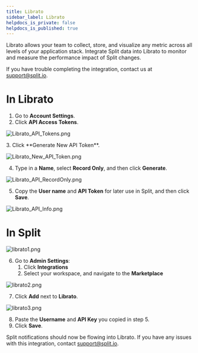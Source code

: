 ```yaml
---
title: Librato
sidebar_label: Librato
helpdocs_is_private: false
helpdocs_is_published: true
---
```


<p>
  <button hidden style={{borderRadius:'8px', border:'1px', fontFamily:'Courier New', fontWeight:'800', textAlign:'left'}}> help.split.io link: https://help.split.io/hc/en-us/articles/360020950431-Librato <br /> ✘ images still hosted on help.split.io </button>
</p>

Librato allows your team to collect, store, and visualize any metric across all levels of your application stack. Integrate Split data into Librato to monitor and measure the performance impact of Split changes.

If you have trouble completing the integration, contact us at [support@split.io](mailto:support@split.io).

# In Librato
 
1. Go to **Account Settings**.
2. Click **API Access Tokens**.

<p>
	<img src="https://help.split.io/hc/article_attachments/360017486472/Librato_API_Tokens.png" alt="Librato_API_Tokens.png" />
</p>
3. Click **Generate New API Token**. 

<p>
	<img src="https://help.split.io/hc/article_attachments/360017373011/Librato_New_API_Token.png" alt="Librato_New_API_Token.png" />
</p>

4. Type in a **Name**, select **Record Only**, and then click **Generate**. 

<p>
	<img src="https://help.split.io/hc/article_attachments/360017372991/Librato_API_RecordOnly.png" alt="Librato_API_RecordOnly.png" />
</p>

5. Copy the **User name** and **API Token** for later use in Split, and then click **Save**. 

<p>
    <img src="https://help.split.io/hc/article_attachments/360017486432/Librato_API_Info.png" alt="Librato_API_Info.png" />
</p>

# In Split

<p>
  <img src="https://help.split.io/hc/article_attachments/360021734131/librato1.png" alt="librato1.png" />
</p>

6. Go to **Admin Settings**:
    1. Click **Integrations**
    2. Select your workspace, and navigate to the **Marketplace** 

<p>
  <img src="https://help.split.io/hc/article_attachments/360021734151/librato2.png" alt="librato2.png" />
</p>

7. Click **Add** next to **Librato**.

<p>
  <img src="https://help.split.io/hc/article_attachments/360021768532/librato3.png" alt="librato3.png" />
</p>

8. Paste the **Username** and **API Key** you copied in step 5.
9. Click **Save**.

Split notifications should now be flowing into Librato. If you have any issues with this integration, contact [support@split.io](mailto:support@split.io).

